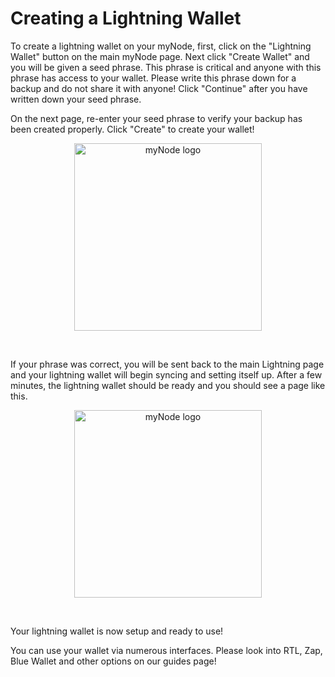 # Creating a Lightning Wallet

To create a lightning wallet on your myNode, first, click on the "Lightning Wallet" button on the main myNode page. Next click "Create Wallet" and you will be given a seed phrase. This phrase is critical and anyone with this phrase has access to your wallet. Please write this phrase down for a backup and do not share it with anyone! Click "Continue" after you have written down your seed phrase.

On the next page, re-enter your seed phrase to verify your backup has been created properly. Click "Create" to create your wallet!

<center>
  <figure>
    <img src="/images/lightning/creating-lightning-wallet-1.png" alt="myNode logo" style="width: 300px">
  </figure>
</center>
<br/>

If your phrase was correct, you will be sent back to the main Lightning page and your lightning wallet will begin syncing and setting itself up. After a few minutes, the lightning wallet should be ready and you should see a page like this.

<center>
  <figure>
    <img src="/images/lightning/creating-lightning-wallet-2.png" alt="myNode logo" style="width: 300px">
  </figure>
</center>
<br/>

Your lightning wallet is now setup and ready to use!

You can use your wallet via numerous interfaces. Please look into RTL, Zap, Blue Wallet and other options on our guides page!
